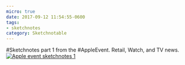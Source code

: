 ```yaml
---
micro: true
date: 2017-09-12 11:54:55-0600
tags:
- sketchnotes
category: Sketchnotable
---
```


#Sketchnotes part 1 from the #AppleEvent. Retail, Watch, and TV news. [![Apple event sketchnotes 1](/uploads/2018/efa60cb5b3.jpg)](/uploads/2018/efa60cb5b3.jpg)
